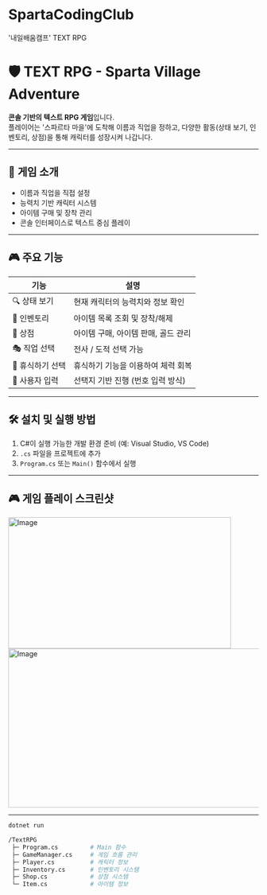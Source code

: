 # SpartaCodingClub
'내일배움캠프' TEXT RPG

# 🛡️ TEXT RPG - Sparta Village Adventure

**콘솔 기반의 텍스트 RPG 게임**입니다.  
플레이어는 '스파르타 마을'에 도착해 이름과 직업을 정하고, 다양한 활동(상태 보기, 인벤토리, 상점)을 통해 캐릭터를 성장시켜 나갑니다.

---

## 📜 게임 소개
- 이름과 직업을 직접 설정
- 능력치 기반 캐릭터 시스템
- 아이템 구매 및 장착 관리
- 콘솔 인터페이스로 텍스트 중심 플레이

---

## 🎮 주요 기능

| 기능           | 설명 |
|----------------|------|
| 🔍 상태 보기     | 현재 캐릭터의 능력치와 정보 확인 |
| 🎒 인벤토리     | 아이템 목록 조회 및 장착/해제 |
| 🛒 상점         | 아이템 구매, 아이템 판매, 골드 관리 |
| 🎭 직업 선택     | 전사 / 도적 선택 가능 |
| 🏥 휴식하기 선택     | 휴식하기 기능을 이용하여 체력 회복 |
| 📝 사용자 입력   | 선택지 기반 진행 (번호 입력 방식) |

---

## 🛠️ 설치 및 실행 방법

1. C#이 실행 가능한 개발 환경 준비 (예: Visual Studio, VS Code)
2. `.cs` 파일을 프로젝트에 추가
3. `Program.cs` 또는 `Main()` 함수에서 실행

--- 
## 🎮 게임 플레이 스크린샷
<img width="448" height="264" alt="Image" src="https://github.com/user-attachments/assets/f4b6ceef-22e4-4c09-bc02-3899fd9fd487" /> <img width="639" height="320" alt="Image" src="https://github.com/user-attachments/assets/d6dd6646-0a4b-4f15-a2f8-a6ed18177e79" />

---
```bash
dotnet run

/TextRPG
 ├─ Program.cs         # Main 함수
 ├─ GameManager.cs     # 게임 흐름 관리
 ├─ Player.cs          # 캐릭터 정보
 ├─ Inventory.cs       # 인벤토리 시스템
 ├─ Shop.cs            # 상점 시스템
 └─ Item.cs            # 아이템 정보

